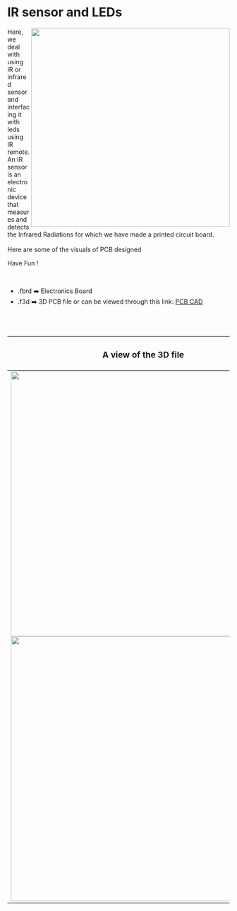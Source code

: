 <h1>IR sensor and LEDs</h1>

<div>
   <img width=450 align=right src="https://github.com/Curovearth/Dive-into-Electronics/blob/main/PCB%20Designs/39-IR%20sensor%20and%20LEDs/img1.png"/>
   <p>Here, we deal with using IR or infrared sensor and interfacing it with leds using IR remote. An IR sensor is an electronic device that measures and detects the Infrared Radiations for which we have made a printed circuit board.<br><br>Here are some of the visuals of PCB designed<br>
        
   Have Fun !
  </p>
<br>

   - .fbrd ➡️ Electronics Board
   - .f3d  ➡️ 3D PCB file or can be viewed through this link: <a href="https://a360.co/34IJzDS">PCB CAD</a>
   
<br> <br>  
<div align=center>
   
| <h3>A view of the 3D file</h2> | <h3>Schematic Diagram for PCB</h3> |      
| --- | --- |
| <img width=600 align=center src="https://github.com/Curovearth/Dive-into-Electronics/blob/main/PCB%20Designs/39-IR%20sensor%20and%20LEDs/img2.png"/><br><img width=600 align=center src="https://github.com/Curovearth/Dive-into-Electronics/blob/main/PCB%20Designs/39-IR%20sensor%20and%20LEDs/img3.png"/> |    <img width="350" src="https://github.com/Curovearth/Dive-into-Electronics/blob/main/PCB%20Designs/39-IR%20sensor%20and%20LEDs/PCB%20view.png"> | 
 
</div>

 



